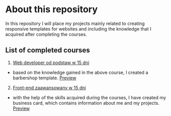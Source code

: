 # About this repository

In this repository I will place my projects mainly related to creating responsive templates for websites and including the knowledge that I acquired after completing the courses.

## List of completed courses

1. [Web developer od podstaw w 15 dni](https://www.udemy.com/course/kurs-web-developer-od-podstaw-w-15-dni/)
  - based on the knowledge gained in the above course, I created a barbershop template. [Preview](https://adaskwoka.github.io/HTML_CSS_Projects/barbershop_page_template/)
2. [Front-end zaawansowany w 15 dni](https://www.udemy.com/course/front-end-zaawansowany/) 
- with the help of the skills acquired during the courses, I have created my business card, which contains information about me and my projects. [Preview](https://adaskwoka.github.io/HTML_CSS_Projects/showcase/)